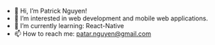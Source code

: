 - 👋 Hi, I’m Patrick Nguyen!
- 👀 I’m interested in web development and mobile web applications.
- 🌱 I’m currently learning: React-Native
- 📫 How to reach me: patar.nguyen@gmail.com

<!---
patar-nguyen/patar-nguyen is a ✨ special ✨ repository because its `README.md` (this file) appears on your GitHub profile.
You can click the Preview link to take a look at your changes.
--->
